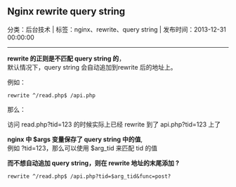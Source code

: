 ## Nginx rewrite query string

分类：后台技术 | 标签：nginx、rewrite、query string | 发布时间：2013-12-31 00:00:00

___

**rewrite 的正则是不匹配 query string 的**，  
默认情况下，query string 会自动追加到rewrite 后的地址上。

例如：
```
rewrite ^/read.php$ /api.php
```
那么：

访问 read.php?tid=123 的时候实际上已经 rewrite 到了 api.php?tid=123 上了

**nginx 中 $args 变量保存了 query string 中的值**,  
例如 ?tid=123，那么可以使用 $arg_tid 来匹配 tid 的值

**而不想自动追加 query string，则在 rewrite 地址的末尾添加 ?**
```
rewrite ^/read.php$ /api.php?tid=$arg_tid&func=post?
```
